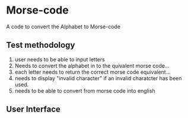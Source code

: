 # Morse-code
A code to convert the Alphabet to Morse-code

## Test methodology
1. user needs to be able to input letters
2. Needs to convert the alphabet in to the quivalent morse code...
3. each letter needs to return the correct morse code equivalent...
4. needs to display "invalid character" if an invalid charatcter has been used.
5. needs to be able to convert from morse code into english

## User Interface


